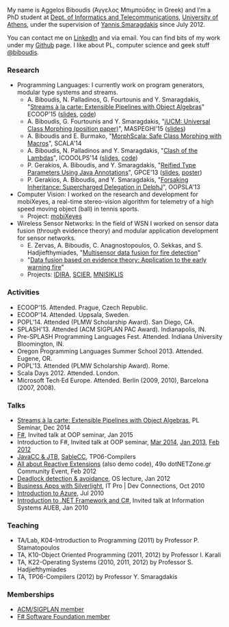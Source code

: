 
My name is Aggelos Biboudis (Άγγελος Μπιμπούδης in Greek) and I’m a PhD student
at [Dept. of Informatics and Telecommunications](http://www.di.uoa.gr/), [University of Athens](http://www.uoa.gr/), under the
supervision of [Yannis Smaragdakis](http://www.di.uoa.gr/~smaragd/) since July 2012.

You can contact me on [LinkedIn](https://www.linkedin.com/in/biboudis) and via
email. You can find bits of my work under my
[Github](https://github.com/biboudis) page. I like about PL, computer
science and geek stuff [@biboudis](https://twitter.com/biboudis).

### Research

- Programming Languages: I currently work on program generators, modular type systems and streams.
  - A. Biboudis, N. Palladinos, G. Fourtounis and Y. Smaragdakis, "[Streams à la carte: Extensible Pipelines with Object Algebras][]" ECOOP'15 ([slides](https://speakerdeck.com/biboudis/streams-a-la-carte), [code](http://biboudis.github.io/streamalg/))
  - A. Biboudis, G. Fourtounis and Y. Smaragdakis, "[jUCM: Universal Class Morphing (position paper)][]", MASPEGHI'15 ([slides](https://speakerdeck.com/biboudis/jucm-universal-class-morphing))
  - A. Biboudis and E. Burmako, "[MorphScala: Safe Class Morphing with Macros][]", SCALA'14
  - A. Biboudis, N. Palladinos and Y. Smaragdakis, "[Clash of the Lambdas][]", ICOOOLPS'14 ([slides](https://speakerdeck.com/biboudis/clash-of-the-lambdas), [code](http://biboudis.github.io/clashofthelambdas/))
  - P. Gerakios, A. Biboudis, and Y. Smaragdakis, "[Reified Type Parameters Using Java Annotations][]", GPCE'13 ([slides](https://speakerdeck.com/biboudis/reified-type-parameters-using-java-annotations), [poster](http://cgi.di.uoa.gr/~biboudis/reified-annot-gpce13-poster.pdf))
  - P. Gerakios, A. Biboudis, and Y. Smaragdakis, "[Forsaking Inheritance: Supercharged Delegation in DelphJ][]", OOPSLA'13
- Computer Vision: I worked on the research and development for mobiXeyes, a real-time stereo-vision algorithm for telemetry of a high speed moving object (ball) in tennis sports.
  - Project: [mobiXeyes][]
- Wireless Sensor Networks: In the field of WSN I worked on sensor data fusion (through evidence theory) and modular application development for sensor networks.
  - E. Zervas, A. Biboudis, C. Anagnostopoulos, O. Sekkas, and S. Hadjiefthymiades, "[Multisensor data fusion for fire detection][]"
  - "[Data fusion based on evidence theory: Application to the early warning fire][]"
  - Projects: [IDIRA](http://www.idira.eu/), [SCIER](http://www.scier.eu/), [MNISIKLIS](http://speech.di.uoa.gr/mnisiklis/)

[Data fusion based on evidence theory: Application to the early warning fire]: http://p-comp.di.uoa.gr/resources/Aggelos_Mpimpoudis_Ptyxiaki.pdf

[Multisensor data fusion for fire detection]: http://dx.doi.org/10.1016/j.inffus.2009.12.006

[mobiXeyes]: http://www.mobics.gr/projects/mobiXeyes

[Streams à la carte: Extensible Pipelines with Object Algebras]: http://drops.dagstuhl.de/opus/volltexte/2015/5239/

[jUCM: Universal Class Morphing (position paper)]: http://arxiv.org/abs/1506.05270

[MorphScala: Safe Class Morphing with Macros]: http://cgi.di.uoa.gr/~biboudis/morphscala.pdf

[Clash of the Lambdas]: http://arxiv.org/abs/1406.6631

[Reified Type Parameters Using Java Annotations]: http://cgi.di.uoa.gr/~biboudis/reified-annot-gpce13.pdf

[Forsaking Inheritance: Supercharged Delegation in DelphJ]: http://cgi.di.uoa.gr/~biboudis/forsaking-inheritance-oopsla13.pdf

### Activities

- ECOOP'15. Attended. Prague, Czech Republic.
- ECOOP'14. Attended. Uppsala, Sweden.
- POPL'14. Attended (PLMW Scholarship Award). San Diego, CA.
- SPLASH'13. Attended (ACM SIGPLAN PAC Award). Indianapolis, IN.
- Pre-SPLASH Programming Languages Fest. Attended. Indiana University Bloomington, IN.
- Oregon Programming Languages Summer School 2013. Attended. Eugene, OR.
- POPL'13. Attended (PLMW Scholarship Award). Rome.
- Scala Days 2012. Attended. London.
- Microsoft Tech·Ed Europe. Attended. Berlin (2009, 2010), Barcelona (2007, 2008).

### Talks

- [Streams à la carte: Extensible Pipelines with Object Algebras](https://slides.com/biboudis/streamalg-presentation/), PL Seminar, Dec 2014
- [F#](http://slides.com/biboudis/fs/), Invited talk at OOP seminar, Jan 2015
- Introduction to F#, Invited talk at OOP seminar, [Mar 2014](https://speakerdeck.com/biboudis/introduction-to-f-number-3-dot-1), [Jan 2013](https://speakerdeck.com/biboudis/introduction-to-f-number-3-dot-0), [Feb 2012](https://speakerdeck.com/biboudis/introduction-to-f-number)
- [JavaCC & JTB](https://speakerdeck.com/biboudis/javacc-and-jtb-tutorial), [SableCC](https://speakerdeck.com/biboudis/sablecc), TP06-Compilers
- [All about Reactive Extensions](https://speakerdeck.com/biboudis/all-about-rx-in-greek) (also demo code), 49ο dotNETZone.gr Community Event, Feb 2012
- [Deadlock detection & avoidance](https://speakerdeck.com/biboudis/deadlocks), OS lecture, Jan 2012
- [Business Apps with Silverlight](https://speakerdeck.com/biboudis/lob-applications-with-silverlight-in-greek), IT Pro | Dev Connections, Oct 2010
- [Introduction to Azure](https://speakerdeck.com/biboudis/introduction-to-azure), Jul 2010
- [Introduction to .NET Framework and C#](https://speakerdeck.com/biboudis/introduction-to-net-and-c-number-in-greek), Invited talk at Information Systems AUEB, Jan 2010

### Teaching
- TA/Lab, K04-Introduction to Programming (2011) by Professor P. Stamatopoulos
- TA, K10-Object Oriented Programming (2011, 2012) by Professor I. Karali
- TA, K22-Operating Systems (2010, 2011, 2012) by Professor S. Hadjiefthymiades
- TA, TP06-Compilers (2012) by Professor Y. Smaragdakis

### Memberships
- [ACM/SIGPLAN member](http://campus.acm.org/public/vcard/vcard.cfm?handle=biboudis)
- [F# Software Foundation member](http://fsharp.org/)
